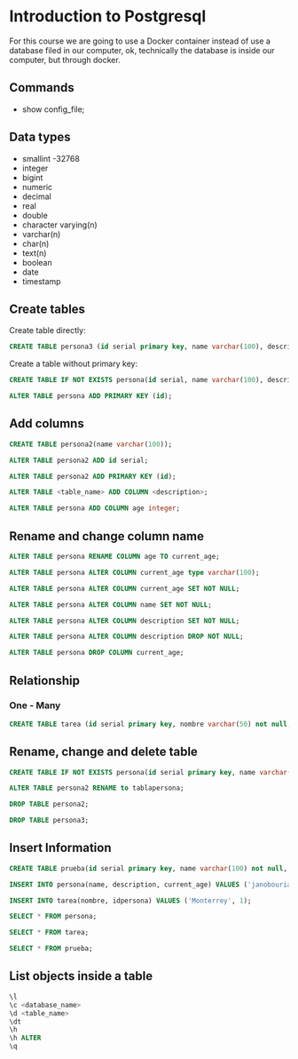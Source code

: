 # Introduction to Postgresql

For this course we are going to use a Docker container instead of use a database filed in our computer, ok, technically the database is inside our computer, but through docker. 

## Commands

* show config_file;

## Data types

* smallint -32768 
* integer
* bigint
* numeric
* decimal
* real
* double
* character varying(n)
* varchar(n)
* char(n)
* text(n)
* boolean
* date
* timestamp

## Create tables

Create table directly:

```sql
CREATE TABLE persona3 (id serial primary key, name varchar(100), description text);
```

Create a table without primary key:

```sql
CREATE TABLE IF NOT EXISTS persona(id serial, name varchar(100), description text);

ALTER TABLE persona ADD PRIMARY KEY (id);
```

## Add columns

```sql
CREATE TABLE persona2(name varchar(100));

ALTER TABLE persona2 ADD id serial;

ALTER TABLE persona2 ADD PRIMARY KEY (id);
```

```sql
ALTER TABLE <table_name> ADD COLUMN <description>;

ALTER TABLE persona ADD COLUMN age integer;
```

## Rename and change column name

```sql
ALTER TABLE persona RENAME COLUMN age TO current_age; 

ALTER TABLE persona ALTER COLUMN current_age type varchar(100);

ALTER TABLE persona ALTER COLUMN current_age SET NOT NULL;

ALTER TABLE persona ALTER COLUMN name SET NOT NULL;

ALTER TABLE persona ALTER COLUMN description SET NOT NULL;

ALTER TABLE persona ALTER COLUMN description DROP NOT NULL;

ALTER TABLE persona DROP COLUMN current_age;
```

## Relationship

### One - Many

```sql
CREATE TABLE tarea (id serial primary key, nombre varchar(50) not null, idpersona integer references persona(id));
```

## Rename, change and delete table

```sql
CREATE TABLE IF NOT EXISTS persona(id serial primary key, name varchar(100), description text);

ALTER TABLE persona2 RENAME to tablapersona;

DROP TABLE persona2;

DROP TABLE persona3;
```

## Insert Information

```sql
CREATE TABLE prueba(id serial primary key, name varchar(100) not null, idtarea integer references tarea(id));

INSERT INTO persona(name, description, current_age) VALUES ('janobourian', 'optional description', 32);

INSERT INTO tarea(nombre, idpersona) VALUES ('Monterrey', 1);

SELECT * FROM persona;

SELECT * FROM tarea;

SELECT * FROM prueba;
```

## List objects inside a table

```sql
\l 
\c <database_name>
\d <table_name>
\dt
\h
\h ALTER
\q 
```